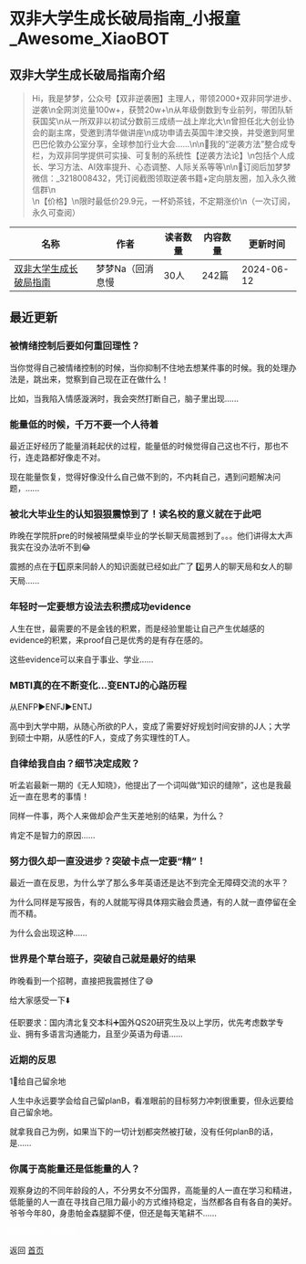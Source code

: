 # 双非大学生成长破局指南_小报童_Awesome_XiaoBOT

## 双非大学生成长破局指南介绍
> Hi，我是梦梦，公众号【双非逆袭圈】主理人，带领2000+双非同学进步、逆袭\n全网浏览量100w+，获赞20w+\n从年级倒数到专业前列，带团队斩获国奖\n从一所双非以初试分数前三成绩一战上岸北大\n曾担任北大创业协会的副主席，受邀到清华做讲座\n成功申请去英国牛津交换，并受邀到阿里巴巴伦敦办公室分享，全球参加行业大会……\n\n📍我的“逆袭方法”整合成专栏，为双非同学提供可实操、可复制的系统性【逆袭方法论】\n包括个人成长、学习方法、AI效率提升、心态调整、人际关系等等\n\n🌟订阅后加梦梦微信：_3218008432，凭订阅截图领取逆袭书籍+定向朋友圈，加入永久微信群\n  
\n【价格】\n限时最低价29.9元，一杯奶茶钱，不定期涨价\n（一次订阅，永久可查阅）  
  


|名称|作者|读者数量|内容数量|更新时间|
|---|---|---|---|---|
|[双非大学生成长破局指南](https://xiaobot.net/p/dreamachine?refer=0b133df9-27dc-423b-8101-639049001c13)|梦梦Na（回消息慢|30人|242篇|2024-06-12|

## 最近更新
### 被情绪控制后要如何重回理性？

当你觉得自己被情绪控制的时候，当你抑制不住地去想某件事的时候。我的处理办法是，跳出来，觉察到自己现在正在做什么！

比如，当我陷入情感漩涡时，我会突然打断自己，脑子里出现......

### 能量低的时候，千万不要一个人待着

最近正好经历了能量消耗起伏的过程，能量低的时候觉得自己这也不行，那也不行，连走路都好像走不对。

现在能量恢复，觉得好像没什么自己做不到的，不内耗自己，遇到问题解决问题，......

### 被北大毕业生的认知狠狠震惊到了！读名校的意义就在于此吧

昨晚在学院肝pre的时候被隔壁桌毕业的学长聊天局震撼到了。。。他们讲得太大声我实在没办法听不到😂

震撼的点在于1️⃣原来同龄人的知识面就已经如此广了 2️⃣男人的聊天局和女人的聊天局......

### 年轻时一定要想方设法去积攒成功evidence

人生在世，最需要的不是金钱的积累，而是经验里能让自己产生优越感的evidence的积累，来proof自己是优秀的是有存在感的。

这些evidence可以来自于事业、学业......

### MBTI真的在不断变化…变ENTJ的心路历程

从ENFP▶️ENFJ▶️ENTJ

高中到大学中期，从随心所欲的P人，变成了需要好好规划时间安排的J人；大学到硕士中期，从感性的F人，变成了务实理性的T人。

### 自律给我自由？细节决定成败？

听孟岩最新一期的《无人知晓》，他提出了一个词叫做“知识的缝隙”，这也是我最近一直在思考的事情！

同样一件事，两个人来做却会产生天差地别的结果，为什么？

肯定不是智力的原因......

### 努力很久却一直没进步？突破卡点一定要“精”！

最近一直在反思，为什么学了那么多年英语还是达不到完全无障碍交流的水平？

为什么同样是写报告，有的人就能写得具体翔实融会贯通，有的人就一直停留在全而不精。

为什么会出现这种......

### 世界是个草台班子，突破自己就是最好的结果

昨晚看到一个招聘，直接把我震撼住了😅

给大家感受一下⬇️

任职要求：国内清北复交本科➕国外QS20研究生及以上学历，优先考虑数学专业、拥有多语言沟通能力，且至少英语为母语......

### 近期的反思

1⃣️给自己留余地

人生中永远要学会给自己留planB，看准眼前的目标努力冲刺很重要，但永远要给自己留余地。

就拿我自己为例，如果当下的一切计划都突然被打破，没有任何planB的话，是......

### 你属于高能量还是低能量的人？

观察身边的不同年龄段的人，不分男女不分国界，高能量的人一直在学习和精进，低能量的人一直在寻找自己阻力最小的方式维持稳定，当然都各自有各自的美好。爷爷今年80，身患帕金森腿脚不便，但还是每天笔耕不......


<a href="https://github.com/Reno9527/awesome-xiaobot" style="color: white; text-decoration: none;">awesome-xiaobot</a>

返回 [首页](../README.md)

